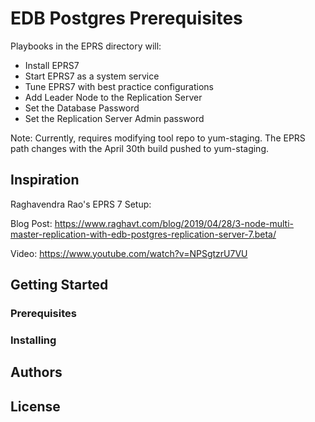 # EDB Postgres Prerequisites

Playbooks in the EPRS directory will: 

* Install EPRS7  
* Start EPRS7 as a system service 
* Tune EPRS7 with best practice configurations
* Add Leader Node to the Replication Server 
* Set the Database Password 
* Set the Replication Server Admin password 
 

Note: Currently, requires modifying tool repo to yum-staging. The EPRS path changes with the April 30th build pushed to yum-staging. 

## Inspiration 

Raghavendra Rao's EPRS 7 Setup: 

Blog Post:
https://www.raghavt.com/blog/2019/04/28/3-node-multi-master-replication-with-edb-postgres-replication-server-7.beta/

Video: 
https://www.youtube.com/watch?v=NPSgtzrU7VU

## Getting Started

### Prerequisites


### Installing


## Authors


## License



